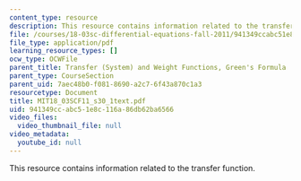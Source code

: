 ```yaml
---
content_type: resource
description: This resource contains information related to the transfer function.
file: /courses/18-03sc-differential-equations-fall-2011/941349ccabc51e8c116a86db62ba6566_MIT18_03SCF11_s30_1text.pdf
file_type: application/pdf
learning_resource_types: []
ocw_type: OCWFile
parent_title: Transfer (System) and Weight Functions, Green's Formula
parent_type: CourseSection
parent_uid: 7aec48b0-f081-8690-a2c7-6f43a870c1a3
resourcetype: Document
title: MIT18_03SCF11_s30_1text.pdf
uid: 941349cc-abc5-1e8c-116a-86db62ba6566
video_files:
  video_thumbnail_file: null
video_metadata:
  youtube_id: null
---
```

This resource contains information related to the transfer function.